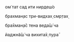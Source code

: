 ом̇ тат сад ити нирдеш́о

брахман̣ас три-видхах̣ смр̣тах̣

бра̄хман̣а̄с тена веда̄ш́ ча

йаджн̃а̄ш́ ча вихита̄х̣ пура̄